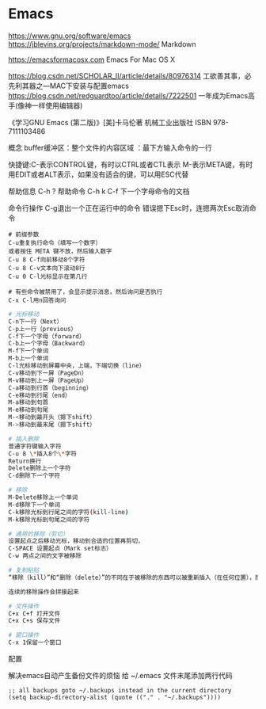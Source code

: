 







# Emacs


https://www.gnu.org/software/emacs
https://jblevins.org/projects/markdown-mode/ Markdown

https://emacsformacosx.com Emacs For Mac OS X

https://blog.csdn.net/SCHOLAR_II/article/details/80976314 工欲善其事，必先利其器之—MAC下安装与配置emacs
https://blog.csdn.net/redguardtoo/article/details/7222501 一年成为Emacs高手(像神一样使用编辑器)

《学习GNU Emacs (第二版)》[美]卡马伦著 机械工业出版社 ISBN 978-7111103486


概念
buffer缓冲区：整个文件的内容区域
：最下方输入命令的一行



快捷键:C-表示CONTROL键，有时以CTRL或者CTL表示
M-表示META键，有时用EDIT或者ALT表示，如果没有适合的键，可以用ESC代替

帮助信息
C-h ? 帮助命令
C-h k C-f 下一个字母命令的文档



命令行操作
C-g退出一个正在运行中的命令
错误摁下Esc时，连摁两次Esc取消命令

```
# 前缀参数
C-u重复执行命令（填写一个数字）
或者按住 META 键不放，然后输入数字
C-u 8 C-f向前移动8个字符
C-u 8 C-v文本向下滚动8行
C-u 0 C-l光标显示在第几行
```

```
# 有些命令被禁用了，会显示提示消息，然后询问是否执行
C-x C-l用n回答询问
```




```bash
# 光标移动
C-n下一行（Next）
C-p上一行（previous）
C-f下一个字母（forward）
C-b上一个字母（Backward）
M-f下一个单词
M-b上一个单词
C-l光标移动到屏幕中央，上端，下端切换（line）
C-v移动到下一屏（PageDn）
M-v移动到上一屏（PageUp）
C-a移动到行首（beginning）
C-e移动到行尾（end）
M-a移动到句首
M-e移动到句尾
M-<移动到最开头（摁下shift）
M->移动到最末尾（摁下shift）

```


```bash
# 插入删除
普通字符键输入字符
C-u 8 \*插入8个\*字符
Return换行
Delete删除上一个字符
C-d删除下一个字符

# 移除
M-Delete移除上一个单词
M-d移除下一个单词
C-k移除光标到行尾之间的字符(kill-line)
M-k移除光标到句尾之间的字符

# 通用的移除（剪切）
设置起点之后移动光标，移动到合适的位置再剪切，
C-SPACE 设置起点（Mark set标志）
C-w 两点之间的文字被移除

```


```bash
# 复制粘贴
“移除（kill）”和“删除（delete）”的不同在于被移除的东西可以被重新插入（在任何位置），而被删除的就不能使用相同的方法重新插入了（不过可以通过撤销一个删除命令来做到）

连续的移除操作会拼接起来


```









```bash
# 文件操作
C+x C+f 打开文件
C+x C+s 保存文件

```

```bash
# 窗口操作
C-x 1保留一个窗口

```










配置

解决emacs自动产生备份文件的烦恼
给  ~/.emacs 文件末尾添加两行代码

```shell
;; all backups goto ~/.backups instead in the current directory
(setq backup-directory-alist (quote (("." . "~/.backups"))))
```











